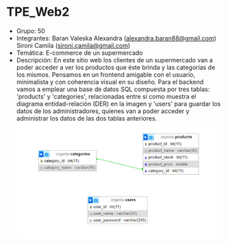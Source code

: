 # TPE_Web2
- Grupo: 50
- Integrantes: Baran Valeska Alexandra (alexandra.baran88@gmail.com)
               Sironi Camila (sironi.camila@gmail.com)
- Temática: E-commerce de un supermercado
- Descripción: En este sitio web los clientes de un supermercado van a poder acceder a ver los productos que éste brinda y las categorías de los mismos. Pensamos en un frontend amigable con el usuario, minimalista y con coherencia visual en su diseño.
Para el backend vamos a emplear una base de datos SQL compuesta por tres tablas: 'products' y 'categories', relacionadas entre sí como muestra el diagrama entidad-relación (DER) en la imagen y 'users' para guardar los datos de los administradores, quienes van a poder acceder y administrar los datos de las dos tablas anteriores.
  ![DER TPE WEB](https://github.com/alexandrabaran/TPE_Web2/blob/main/OrganiaDER.png)

